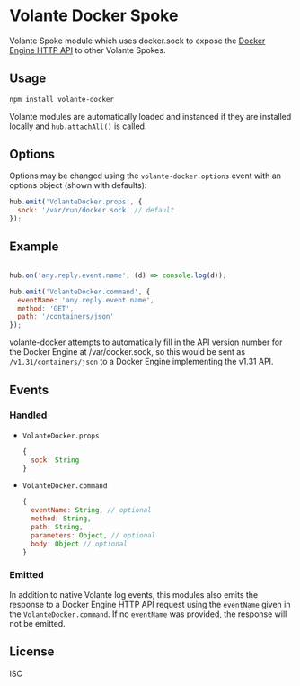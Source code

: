 # Volante Docker Spoke

Volante Spoke module which uses docker.sock to expose the [Docker Engine HTTP API](https://docs.docker.com/engine/api/latest) to other Volante Spokes.


## Usage

```bash
npm install volante-docker
```

Volante modules are automatically loaded and instanced if they are installed locally and `hub.attachAll()` is called.


## Options

Options may be changed using the `volante-docker.options` event with an options object (shown with defaults):

```js
hub.emit('VolanteDocker.props', {
  sock: '/var/run/docker.sock' // default
});
```

## Example

```js

hub.on('any.reply.event.name', (d) => console.log(d));

hub.emit('VolanteDocker.command', {
  eventName: 'any.reply.event.name',
  method: 'GET',
  path: '/containers/json'
});
```

volante-docker attempts to automatically fill in the API version number for the Docker Engine at /var/docker.sock, so this would be sent as `/v1.31/containers/json` to a Docker Engine implementing the v1.31 API.

## Events

### Handled

- `VolanteDocker.props`
  ```js
  {
    sock: String
  }
  ```
- `VolanteDocker.command`
  ```js
  {
    eventName: String, // optional
    method: String,
    path: String,
    parameters: Object, // optional
    body: Object // optional
  }
  ```

### Emitted

In addition to native Volante log events, this modules also emits the response to a Docker Engine HTTP API request using the `eventName` given in the `VolanteDocker.command`. If no `eventName` was provided, the response will not be emitted.

## License

ISC